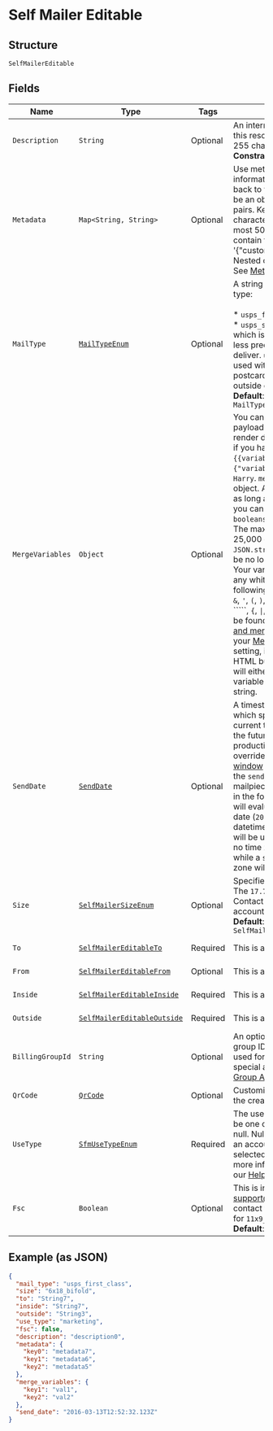 
# Self Mailer Editable

## Structure

`SelfMailerEditable`

## Fields

| Name | Type | Tags | Description | Getter | Setter |
|  --- | --- | --- | --- | --- | --- |
| `Description` | `String` | Optional | An internal description that identifies this resource. Must be no longer than 255 characters.<br>**Constraints**: *Maximum Length*: `255` | String getDescription() | setDescription(String description) |
| `Metadata` | `Map<String, String>` | Optional | Use metadata to store custom information for tagging and labeling back to your internal systems. Must be an object with up to 20 key-value pairs. Keys must be at most 40 characters and values must be at most 500 characters. Neither can contain the characters `"` and `\`. i.e. '{"customer_id" : "NEWYORK2015"}' Nested objects are not supported.  See [Metadata](#section/Metadata) for more information. | Map<String, String> getMetadata() | setMetadata(Map<String, String> metadata) |
| `MailType` | [`MailTypeEnum`](../../doc/models/mail-type-enum.md) | Optional | A string designating the mail postage type:<br><br>* `usps_first_class` - (default)<br>* `usps_standard` - a <a href="https://lob.com/pricing/print-mail#compare" target="_blank">cheaper option</a> which is<br>  less predictable and takes longer to deliver. `usps_standard` cannot be used with `4x6`<br>  postcards or for any postcards sent outside of the United States.<br>**Default**: `MailTypeEnum.USPS_FIRST_CLASS` | MailTypeEnum getMailType() | setMailType(MailTypeEnum mailType) |
| `MergeVariables` | `Object` | Optional | You can input a merge variable payload object to your template to render dynamic content. For example, if you have a template like: `{{variable_name}}`, pass in `{"variable_name": "Harry"}` to render `Harry`. `merge_variables` must be an object. Any type of value is accepted as long as the object is valid JSON; you can use `strings`, `numbers`, `booleans`, `arrays`, `objects`, or `null`. The max length of the object is 25,000 characters. If you call `JSON.stringify` on your object, it can be no longer than 25,000 characters. Your variable names cannot contain any whitespace or any of the following special characters: `!`, `"`, `#`, `%`, `&`, `'`, `(`, `)`, `*`, `+`, `,`, `/`, `;`, `<`, `=`, `>`, `@`, `[`, `\`, `]`, `^`, `````, `{`, `\|`, `}`, `~`. More instructions can be found in <a href="https://help.lob.com/print-and-mail/designing-mail-creatives/dynamic-personalization#using-html-and-merge-variables-10" target="_blank">our guide to using html and merge variables</a>. Depending on your <a href="https://dashboard.lob.com/#/settings/account" target="_blank">Merge Variable strictness</a> setting, if you define variables in your HTML but do not pass them here, you will either receive an error or the variable will render as an empty string. | Object getMergeVariables() | setMergeVariables(Object mergeVariables) |
| `SendDate` | [`SendDate`](../../doc/models/containers/send-date.md) | Optional | A timestamp in ISO 8601 format which specifies a date after the current time and up to 180 days in the future to send the letter off for production. Setting a send date overrides the default [cancellation window](#section/Cancellation-Windows) applied to the mailpiece. Until the `send_date` has passed, the mailpiece can be canceled. If a date in the format `2017-11-01` is passed, it will evaluate to midnight UTC of that date (`2017-11-01T00:00:00.000Z`). If a datetime is passed, that exact time will be used. A `send_date` passed with no time zone will default to UTC, while a `send_date` passed with a time zone will be converted to UTC. | SendDate getSendDate() | setSendDate(SendDate sendDate) |
| `Size` | [`SelfMailerSizeEnum`](../../doc/models/self-mailer-size-enum.md) | Optional | Specifies the size of the self mailer. The `17.75x9_trifold` size is in beta. Contact support@lob.com or your account contact to learn more.<br>**Default**: `SelfMailerSizeEnum.ENUM_6X18_BIFOLD` | SelfMailerSizeEnum getSize() | setSize(SelfMailerSizeEnum size) |
| `To` | [`SelfMailerEditableTo`](../../doc/models/containers/self-mailer-editable-to.md) | Required | This is a container for one-of cases. | SelfMailerEditableTo getTo() | setTo(SelfMailerEditableTo to) |
| `From` | [`SelfMailerEditableFrom`](../../doc/models/containers/self-mailer-editable-from.md) | Optional | This is a container for one-of cases. | SelfMailerEditableFrom getFrom() | setFrom(SelfMailerEditableFrom from) |
| `Inside` | [`SelfMailerEditableInside`](../../doc/models/containers/self-mailer-editable-inside.md) | Required | This is a container for one-of cases. | SelfMailerEditableInside getInside() | setInside(SelfMailerEditableInside inside) |
| `Outside` | [`SelfMailerEditableOutside`](../../doc/models/containers/self-mailer-editable-outside.md) | Required | This is a container for one-of cases. | SelfMailerEditableOutside getOutside() | setOutside(SelfMailerEditableOutside outside) |
| `BillingGroupId` | `String` | Optional | An optional string with the billing group ID to tag your usage with. Is used for billing purposes. Requires special activation to use. See <a href="#tag/Billing-Groups">Billing Group API</a> for more information. | String getBillingGroupId() | setBillingGroupId(String billingGroupId) |
| `QrCode` | [`QrCode`](../../doc/models/qr-code.md) | Optional | Customize and place a QR code on the creative at the required position. | QrCode getQrCode() | setQrCode(QrCode qrCode) |
| `UseType` | [`SfmUseTypeEnum`](../../doc/models/sfm-use-type-enum.md) | Required | The use type for each mailpiece. Can be one of marketing, operational, or null. Null use_type is only allowed if an account default use_type is selected in Account Settings. For more information on use_type, see our  [Help Center article](https://help.lob.com/print-and-mail/building-a-mail-strategy/managing-mail-settings/declaring-mail-use-type). | SfmUseTypeEnum getUseType() | setUseType(SfmUseTypeEnum useType) |
| `Fsc` | `Boolean` | Optional | This is in beta. Contact support@lob.com or your account contact to learn more. Not available for `11x9_bifold` self-mailer size.<br>**Default**: `false` | Boolean getFsc() | setFsc(Boolean fsc) |

## Example (as JSON)

```json
{
  "mail_type": "usps_first_class",
  "size": "6x18_bifold",
  "to": "String7",
  "inside": "String7",
  "outside": "String3",
  "use_type": "marketing",
  "fsc": false,
  "description": "description0",
  "metadata": {
    "key0": "metadata7",
    "key1": "metadata6",
    "key2": "metadata5"
  },
  "merge_variables": {
    "key1": "val1",
    "key2": "val2"
  },
  "send_date": "2016-03-13T12:52:32.123Z"
}
```

